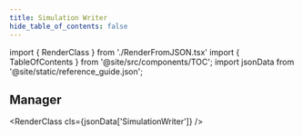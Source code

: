 ```yaml
---
title: Simulation Writer
hide_table_of_contents: false
---
```


import { RenderClass } from './RenderFromJSON.tsx'
import { TableOfContents } from '@site/src/components/TOC';
import jsonData from '@site/static/reference_guide.json';

## Manager

<RenderClass cls={jsonData['SimulationWriter']} />
<!-- Have to update data here once the json includes all modules -->

<TableOfContents />

